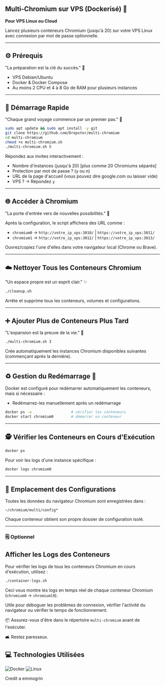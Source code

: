 ## Multi-Chromium sur VPS (Dockerisé) 🐳

**Pour VPS Linux ou Cloud**

Lancez plusieurs conteneurs Chromium (jusqu'à 20) sur votre VPS Linux avec connexion par mot de passe optionnelle.

--- 

## ⚙️ Prérequis

"La préparation est la clé du succès." 🔑

*   VPS Debian/Ubuntu
*   Docker & Docker Compose
*   Au moins 2 CPU et 4 à 8 Go de RAM pour plusieurs instances

---

## 🚀 Démarrage Rapide

"Chaque grand voyage commence par un premier pas." 🚀

```bash
sudo apt update && sudo apt install -y git
git clone https://github.com/Dropxtor/multi-chromium
cd multi-chromium
chmod +x multi-chromium.sh
./multi-chromium.sh 5
```

Répondez aux invites interactivement :

*   Nombre d'instances (jusqu'à 20) [plus comme 20 Chromiums séparés]
*   Protection par mot de passe ? (y ou n)
*   URL de la page d'accueil (vous pouvez dire google.com ou laisser vide)
*   VPS ? → Répondez `y`

---

## 🌐 Accéder à Chromium

"La porte d'entrée vers de nouvelles possibilités." 🚪

Après la configuration, le script affichera des URL comme :

*   `chromium0` → `http://votre_ip_vps:3010/` | `https://votre_ip_vps:3011/`
*   `chromium1` → `http://votre_ip_vps:3012/` | `https://votre_ip_vps:3013/`

Ouvrez/copiez l'une d'elles dans votre navigateur local (Chrome ou Brave).

---

##   ☁️ Nettoyer Tous les Conteneurs Chromium

"Un espace propre est un esprit clair." ✨

```bash
./cleanup.sh
```

Arrête et supprime tous les conteneurs, volumes et configurations.

---

## ➕ Ajouter Plus de Conteneurs Plus Tard

"L'expansion est la preuve de la vie." 🌱

```bash
./multi-chromium.sh 3
```

Crée automatiquement les instances Chromium disponibles suivantes (commençant après la dernière).

---

## ♻️ Gestion du Redémarrage 🔄

Docker est configuré pour redémarrer automatiquement les conteneurs, mais si nécessaire :

*   Redémarrez-les manuellement après un redémarrage

```bash
docker ps -a                  # vérifier les conteneurs
docker start chromium0        # démarrer un conteneur
```

---

##  🕵️  Vérifier les Conteneurs en Cours d'Exécution

```bash
docker ps
```

Pour voir les logs d'une instance spécifique :

```bash
docker logs chromium0
```

---

## 📁 Emplacement des Configurations

Toutes les données du navigateur Chromium sont enregistrées dans :

`~/chromium/multi/config*`

Chaque conteneur obtient son propre dossier de configuration isolé.

---

### 🗒️ Optionnel

## Afficher les Logs des Conteneurs

Pour vérifier les logs de tous les conteneurs Chromium en cours d'exécution, utilisez :

```bash
./container-logs.sh
```

Ceci vous montre les logs en temps réel de chaque conteneur Chromium (`chromium0` → `chromium19`).

Utile pour déboguer les problèmes de connexion, vérifier l'activité du navigateur ou vérifier le temps de fonctionnement.

📦 Assurez-vous d'être dans le répertoire `multi-chromium` avant de l'exécuter.

🛋️ Restez paresseux.



## 💻 Technologies Utilisées

![Docker](https://img.shields.io/badge/Docker-2496ED?style=for-the-badge&logo=docker&logoColor=white)
![Linux](https://img.shields.io/badge/Linux-FCC624?style=for-the-badge&logo=linux&logoColor=black)



Credit a emmogrin


